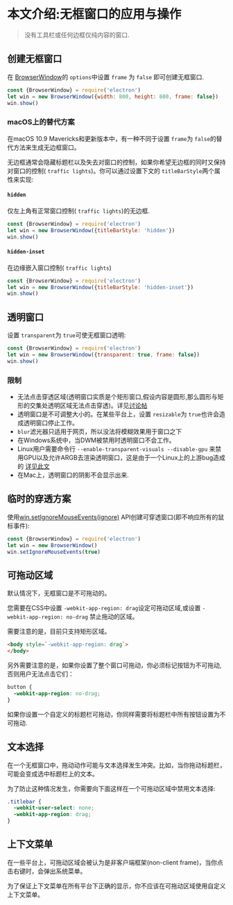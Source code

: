 # 本文介绍:无框窗口的应用与操作

> 没有工具栏或任何边框仅纯内容的窗口.

## 创建无框窗口
在 [BrowserWindow](browser-window.md)的 `options`中设置 `frame` 为 `false` 即可创建无框窗口.

```JavaScript
const {BrowserWindow} = require('electron')
let win = new BrowserWindow({width: 800, height: 600, frame: false})
win.show()
```

### macOS上的替代方案
在macOS 10.9 Mavericks和更新版本中，有一种不同于设置 `frame`为 `false`的替代方法来生成无边框窗口。

无边框通常会隐藏标题栏以及失去对窗口的控制，如果你希望无边框的同时又保持对窗口的控制( `traffic lights`)。你可以通过设置下文的 `titleBarStyle`两个属性来实现:

#### `hidden`
仅左上角有正常窗口控制( `traffic lights`)的无边框.

```JavaScript
const {BrowserWindow} = require('electron')
let win = new BrowserWindow({titleBarStyle: 'hidden'})
win.show()
```

#### `hidden-inset`
在边缘嵌入窗口控制( `traffic lights`)

```JavaScript
const {BrowserWindow} = require('electron')
let win = new BrowserWindow({titleBarStyle: 'hidden-inset'})
win.show()
```


## 透明窗口
设置 `transparent`为 `true`可使无框窗口透明:

```JavaScript
const {BrowserWindow} = require('electron')
let win = new BrowserWindow({transparent: true, frame: false})
win.show()
```

### 限制

* 无法点击穿透区域(透明窗口实质是个矩形窗口,假设内容是圆形,那么圆形与矩形的交集处透明区域无法点击穿透)。详见[讨论帖](https://github.com/electron/electron/issues/1335)       
* 透明窗口是不可调整大小的。在某些平台上，设置 `resizable`为 `true`也许会造成透明窗口停止工作。
* `blur`滤光器只适用于网页，所以没法将模糊效果用于窗口之下
* 在Windows系统中，当DWM被禁用时透明窗口不会工作。
* Linux用户需要命令行 `--enable-transparent-visuals --disable-gpu`
  来禁用GPU以及允许ARGB去渲染透明窗口，这是由于一个Linux上的上游bug造成的    [详见此文](https://code.google.com/p/chromium/issues/detail?id=369209)       
* 在Mac上，透明窗口的阴影不会显示出来.

## 临时的穿透方案
使用[win.setIgnoreMouseEvents(ignore)][ignore-mouse-events] API创建可穿透窗口(即不响应所有的鼠标事件):
```javascript
const {BrowserWindow} = require('electron')
let win = new BrowserWindow()
win.setIgnoreMouseEvents(true)
```

## 可拖动区域
默认情况下，无框窗口是不可拖动的。

您需要在CSS中设置 `-webkit-app-region: drag`设定可拖动区域,或设置 `-webkit-app-region: no-drag` 禁止拖动的区域。

需要注意的是，目前只支持矩形区域。

```html
<body style=`-webkit-app-region: drag`>
</body>
```
另外需要注意的是，如果你设置了整个窗口可拖动，你必须标记按钮为不可拖动,否则用户无法点击它们：
```css
button {
  -webkit-app-region: no-drag;
}
```
如果你设置一个自定义的标题栏可拖动，你同样需要将标题栏中所有按钮设置为不可拖动.

## 文本选择
在一个无框窗口中，拖动动作可能与文本选择发生冲突。比如，当你拖动标题栏，可能会变成选中标题栏上的文本。

为了防止这种情况发生，你需要向下面这样在一个可拖动区域中禁用文本选择:

```css
.titlebar {
  -webkit-user-select: none;
  -webkit-app-region: drag;
}
```

## 上下文菜单
在一些平台上，可拖动区域会被认为是非客户端框架(non-client frame)，当你点击右键时，会弹出系统菜单。

为了保证上下文菜单在所有平台下正确的显示，你不应该在可拖动区域使用自定义上下文菜单。

[ignore-mouse-events]: browser-window.md#winsetignoremouseeventsignore